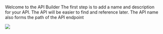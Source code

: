 Welcome to the API Builder
The first step is to add a name and description for your API. The API will be easier to find and reference later. The API name also forms the path of the API endpoint  

![](https://spinrresources.blob.core.windows.net/assets/api-builder-welcome-optimised.gif?raw=true)
